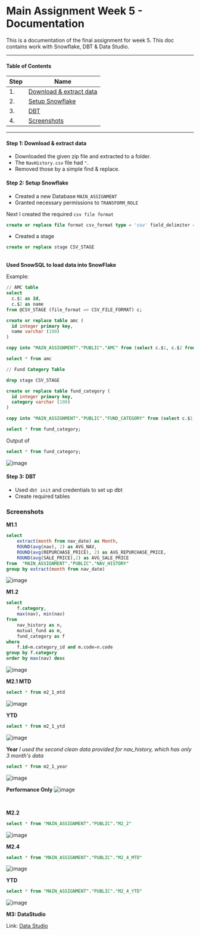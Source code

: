 # Main Assignment Week 5 - Documentation

This is a documentation of the final assignment for week 5. This doc contains work with Snowflake, DBT & Data Studio.

___

#### Table of Contents

| Step        | Name        |
| ----------- | ----------- |
| 1.          | [Download & extract data](#step-1-download--extract-data) |
| 2.          | [Setup Snowflake](#step-2-setup-snowflake) |
| 3.          | [DBT](#step-3-dbt) |
| 4.          | [Screenshots](#screenshots) |

___

#### Step 1: Download & extract data

* Downloaded the given zip file and extracted to a folder.
* The  `NavHistory.csv` file had `"`.
* Removed those by a simple find & replace.

#### Step 2: Setup Snowflake

* Created a new Database `MAIN_ASSIGNMENT`
* Granted necessary permissions to `TRANSFORM_ROLE`

Next I created the required `csv file format`

```SQL
create or replace file format csv_format type = 'csv' field_delimiter = ',' skip_header = 1;
```

- Created a stage

```SQL
create or replace stage CSV_STAGE
``` 
<br />**Used SnowSQL to load data into SnowFlake**

Example:

```sql
// AMC table
select 
  c.$1 as Id, 
  c.$2 as name
from @CSV_STAGE (file_format => CSV_FILE_FORMAT) c;

create or replace table amc (
  id integer primary key, 
  name varchar (100)
)

copy into "MAIN_ASSIGNMENT"."PUBLIC"."AMC" from (select c.$1, c.$2 from @CSV_STAGE (file_format => CSV_FILE_FORMAT) c);

select * from amc

// Fund Category Table

drop stage CSV_STAGE

create or replace table fund_category (
  id integer primary key, 
  category varchar (100)
)

copy into "MAIN_ASSIGNMENT"."PUBLIC"."FUND_CATEGORY" from (select c.$1, c.$2 from @CSV_STAGE (file_format => CSV_FILE_FORMAT) c);

select * from fund_category;
```

Output of 
```SQL
select * from fund_category;
```

![image](https://user-images.githubusercontent.com/104750177/171588404-f1f44d26-94eb-49a3-8ca4-411365fe6039.png)



#### Step 3: DBT

- Used `dbt init` and credentials to set up dbt
- Create required tables

### Screenshots

**M1.1**
```SQL
select 
    extract(month from nav_date) as Month,
    ROUND(avg(nav), 2) as AVG_NAV,
    ROUND(avg(REPURCHASE_PRICE), 2) as AVG_REPURCHASE_PRICE,
    ROUND(avg(SALE_PRICE),2) as AVG_SALE_PRICE
from  "MAIN_ASSIGNMENT"."PUBLIC"."NAV_HISTORY"
group by extract(month from nav_date)
```
![image](https://user-images.githubusercontent.com/104750177/171588762-f04e555b-8f90-4536-a3bc-5349ecfcfc3e.png)



**M1.2**
```SQL
select
    f.category,
    max(nav), min(nav)
from 
    nav_history as n,
    mutual_fund as m,
    fund_category as f
where 
    f.id=m.category_id and m.code=n.code
group by f.category
order by max(nav) desc
```

![image](https://user-images.githubusercontent.com/104750177/171588965-7ef42b9d-a01f-4e28-8abf-ecd9eb01ec0f.png)

**M2.1 MTD**
```SQL
select * from m2_1_mtd
```
![image](https://user-images.githubusercontent.com/104750177/171589202-9431ed99-245d-4222-b25b-f2f83e752dc4.png)

**YTD**
```SQL
select * from m2_1_ytd
```
![image](https://user-images.githubusercontent.com/104750177/171589488-793ae80d-f785-4456-8b15-237e0138cc4e.png)

**Year**  _I used the second clean data provided for nav_history, which has only 3 month's data_
```SQL
select * from m2_1_year
```
![image](https://user-images.githubusercontent.com/104750177/171589585-56986472-cd5e-4df3-98f7-d5d827b15df0.png)

**Performance Only**
![image](https://user-images.githubusercontent.com/104750177/171590423-8e970c49-3138-472c-8dbd-9b9c28242fe0.png)

<br />

**M2.2**
```SQL
select * from "MAIN_ASSIGNMENT"."PUBLIC"."M2_2"
```

![image](https://user-images.githubusercontent.com/104750177/171591031-6667b224-a864-431c-8227-57b99a516e0c.png)

**M2.4**
```SQL
select * from "MAIN_ASSIGNMENT"."PUBLIC"."M2_4_MTD"
```

![image](https://user-images.githubusercontent.com/104750177/171591197-911cd163-0124-4e74-8adb-1034f9f796f1.png)

**YTD**

```SQL
select * from "MAIN_ASSIGNMENT"."PUBLIC"."M2_4_YTD"
```
![image](https://user-images.githubusercontent.com/104750177/171591339-63ef1950-4549-42e6-a7dd-4bf0e566b798.png)

**M3: DataStudio**

Link: [Data Studio](https://datastudio.google.com/reporting/f909ef97-f9f1-4644-b14b-5f3b580b17f8)

